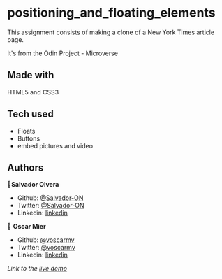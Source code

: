 # positioning_and_floating_elements
This assignment consists of making a clone of a New York Times article page.

It's from the Odin Project - Microverse

## Made with
HTML5 and CSS3

## Tech used
* Floats
* Buttons
* embed pictures and video

## Authors

👤**Salvador Olvera**

- Github: [@Salvador-ON](https://github.com/Salvador-ON)
- Twitter: [@Salvador-ON](https://twitter.com/Salvador_ON)
- Linkedin: [linkedin](https://linkedin.com/in/salvador-o-13894052/
)

👤 **Oscar Mier**

- Github: [@voscarmv](https://github.com/voscarmv)
- Twitter: [@voscarmv](https://twitter.com/voscarmv)
- Linkedin: [linkedin](https://www.linkedin.com/in/oscar-mier-072984196/)

*Link to the [live demo](https://rawcdn.githack.com/voscarmv/positioning_and_floating_elements/2c860b0ee688250683a5233bbc1ec2607badfc97/index.html)*
